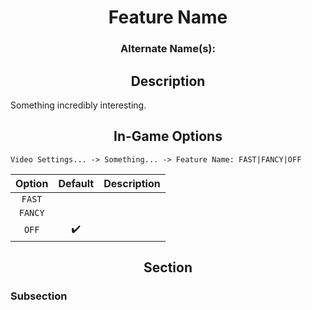 
<div align="center">
    <h1>Feature Name</h1>
    <h3>Alternate Name(s): </h3>
</div>

<div align="center">
    <h2>Description</h2>
</div>

Something incredibly interesting.

<div align="center">
    <h2>In-Game Options</h2>
</div>

```
Video Settings... -> Something... -> Feature Name: FAST|FANCY|OFF
```

| Option | Default | Description |
| :---: | :---: | :--- |
| `FAST` |  |  |
| `FANCY` |  |  |
| `OFF` | ✔️ |  |

<div align="center">
    <h2>Section</h2>
</div>

### Subsection

